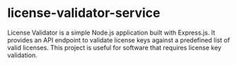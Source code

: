 # license-validator-service
License Validator is a simple Node.js application built with Express.js. It provides an API endpoint to validate license keys against a predefined list of valid licenses. This project is useful for software that requires license key validation.
